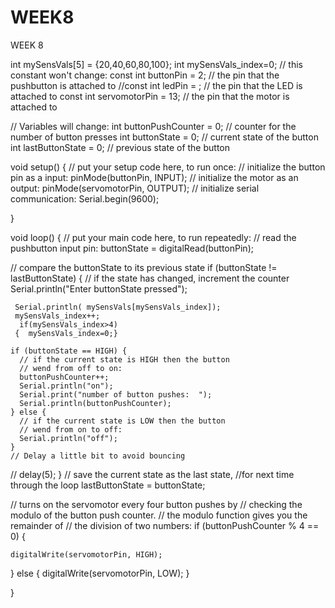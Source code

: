 # WEEK8
WEEK 8 

int mySensVals[5] = {20,40,60,80,100};
int mySensVals_index=0;
// this constant won't change:
const int  buttonPin = 2;    // the pin that the pushbutton is attached to
//const int ledPin = ;       // the pin that the LED is attached to
const int servomotorPin = 13;   // the pin that the motor is attached to

// Variables will change:
int buttonPushCounter = 0;   // counter for the number of button presses
int buttonState = 0;         // current state of the button
int lastButtonState = 0;     // previous state of the button

void setup() {
  // put your setup code here, to run once:
  // initialize the button pin as a input:
  pinMode(buttonPin, INPUT);
  // initialize the motor as an output:
  pinMode(servomotorPin, OUTPUT);
  // initialize serial communication:
  Serial.begin(9600);

}

void loop() {
  // put your main code here, to run repeatedly:
  // read the pushbutton input pin:
  buttonState = digitalRead(buttonPin);
  
  // compare the buttonState to its previous state
  if (buttonState != lastButtonState) {
    // if the state has changed, increment the counter
     Serial.println("Enter  buttonState pressed");
    
     Serial.println( mySensVals[mySensVals_index]);
     mySensVals_index++;
      if(mySensVals_index>4)
     {  mySensVals_index=0;}
     
    if (buttonState == HIGH) {
      // if the current state is HIGH then the button
      // wend from off to on:
      buttonPushCounter++;
      Serial.println("on");
      Serial.print("number of button pushes:  ");
      Serial.println(buttonPushCounter);
    } else {
      // if the current state is LOW then the button
      // wend from on to off:
      Serial.println("off");
    }
    // Delay a little bit to avoid bouncing
   // delay(5);
  }
  // save the current state as the last state,
  //for next time through the loop
  lastButtonState = buttonState;
  

  // turns on the servomotor every four button pushes by
  // checking the modulo of the button push counter.
  // the modulo function gives you the remainder of
  // the division of two numbers:
  if (buttonPushCounter % 4 == 0) {
    
  
     
    digitalWrite(servomotorPin, HIGH);
  } else {
    digitalWrite(servomotorPin, LOW);
   }

  

}

